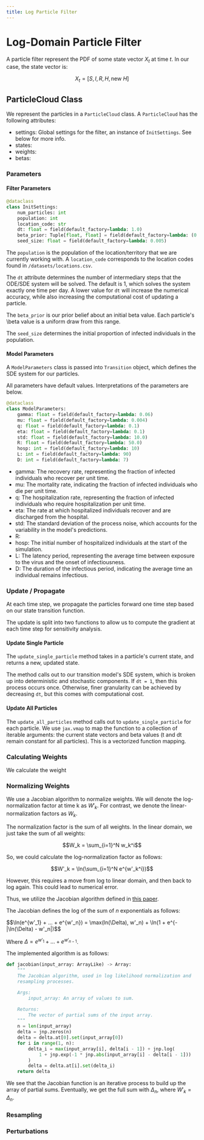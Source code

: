 ```yaml
---
title: Log Particle Filter
---
```

<script src="./assets/mathjax_settings.js" async></script>

# Log-Domain Particle Filter

A particle filter represent the PDF of some state vector $X_t$ at time $t$. In our case, the state vector is:

$$X_t = [S, I, R, H, \text{new } H]$$

## ParticleCloud Class
We represent the particles in a `ParticleCloud` class. A `ParticleCloud` has the following attributes:
- settings: Global settings for the filter, an instance of `InitSettings`. See below for more info.
- states:
- weights:
- betas:

### Parameters
#### Filter Parameters

```python
@dataclass
class InitSettings:
    num_particles: int
    population: int
    location_code: str
    dt: float = field(default_factory=lambda: 1.0)
    beta_prior: Tuple[float, float] = field(default_factory=lambda: (0.10, 0.15))
    seed_size: float = field(default_factory=lambda: 0.005)
```
The `population` is the population of the location/territory that we are currently working with. A `location_code` corresponds to the location codes found in `/datasets/locations.csv`. 

The `dt` attribute determines the number of intermediary steps that the ODE/SDE system will be solved. The default is 1, which solves the system exactly one time per day. A lower value for `dt` will increase the numerical accuracy, while also increasing the computational cost of updating a particle. 

The `beta_prior` is our prior belief about an initial beta value. Each particle's \beta value is a uniform draw from this range. 

The `seed_size` determines the initial proportion of infected individuals in the population. 

#### Model Parameters
A `ModelParameters` class is passed into `Transition` object, which defines the SDE system for our particles. 

All parameters have default values. Interpretations of the parameters are below.

```python
@dataclass
class ModelParameters:
    gamma: float = field(default_factory=lambda: 0.06)
    mu: float = field(default_factory=lambda: 0.004)
    q: float = field(default_factory=lambda: 0.1)
    eta: float = field(default_factory=lambda: 0.1)
    std: float = field(default_factory=lambda: 10.0)
    R: float = field(default_factory=lambda: 50.0)
    hosp: int = field(default_factory=lambda: 10)
    L: int = field(default_factory=lambda: 90)
    D: int = field(default_factory=lambda: 7)
```

- gamma: The recovery rate, representing the fraction of infected individuals who recover per unit time.                                         
- mu: The mortality rate, indicating the fraction of infected individuals who die per unit time.                                                 
- q: The hospitalization rate, representing the fraction of infected individuals who require hospitalization per unit time.                      
- eta: The rate at which hospitalized individuals recover and are discharged from the hospital.                                                  
- std: The standard deviation of the process noise, which accounts for the variability in the model's predictions.                               
- R:                                                                                                                   
- hosp: The initial number of hospitalized individuals at the start of the simulation.                                                           
- L: The latency period, representing the average time between exposure to the virus and the onset of infectiousness.                            
- D: The duration of the infectious period, indicating the average time an individual remains infectious.                                        

### Update / Propagate
At each time step, we propagate the particles forward one time step based on our state transition function. 

The update is split into two functions to allow us to compute the gradient at each time step for sensitivity analysis. 

#### Update Single Particle
The `update_single_particle` method takes in a particle's current state, and returns a new, updated state. 

The method calls out to our transition model's SDE system, which is broken up into deterministic and stochastic components. If `dt = 1`, then this process occurs once. Otherwise, finer granularity can be achieved by decreasing `dt`, but this comes with computational cost. 

#### Update All Particles
The `update_all_particles` method calls out to `update_single_particle` for each particle. We use `jax.vmap` to map the function to a collection of iterable arguments: the current state vectors and beta values (t and dt remain constant for all particles). This is a vectorized function mapping.  


### Calculating Weights
We calculate the weight

### Normalizing Weights
We use a Jacobian algorithm to normalize weights. We will denote the log-normalization factor at time k as $W'_k$.
For contrast, we denote the linear-normalization factors as $W_k$. 

The normalization factor is the sum of all weights. In the linear domain, we just take the sum of all weights:

$$W_k = \sum_{i=1}^N w_k^i$$

So, we could calculate the log-normalization factor as follows:

$$W'_k = \ln(\sum_{i=1}^N e^{w'_k^i})$$

However, this requires a move from log to linear domain, and then back to log again. This could lead to numerical error. 

Thus, we utilize the Jacobian algorithm defined in [this paper](https://www.researchgate.net/publication/323521063_Log-PF_Particle_Filtering_in_Logarithm_Domain). 

The Jacobian defines the log of the sum of $n$ exponentials as follows:

$$\ln(e^{w'_1} + ... + e^{w'_n}) = \max(ln(\Delta), w'_n) + \ln(1 + e^{-|\ln(\Delta) - w'_n|)$$

Where $\Delta = e^{w'_1} + ... + e^{w'_{n-1}}$. 

The implemented algorithm is as follows:

```python
def jacobian(input_array: ArrayLike) -> Array:
    """
    The Jacobian algorithm, used in log likelihood normalization and
    resampling processes.

    Args:
        input_array: An array of values to sum.

    Returns:
        The vector of partial sums of the input array.
    """
    n = len(input_array)
    delta = jnp.zeros(n)
    delta = delta.at[0].set(input_array[0])
    for i in range(1, n):
        delta_i = max(input_array[i], delta[i - 1]) + jnp.log(
            1 + jnp.exp(-1 * jnp.abs(input_array[i] - delta[i - 1]))
        )
        delta = delta.at[i].set(delta_i)
    return delta
```

We see that the Jacobian function is an iterative process to build up the array of partial sums. 
Eventually, we get the full sum with $\Delta_n$, where $W'_k = \Delta_n$. 

### Resampling


### Perturbations
